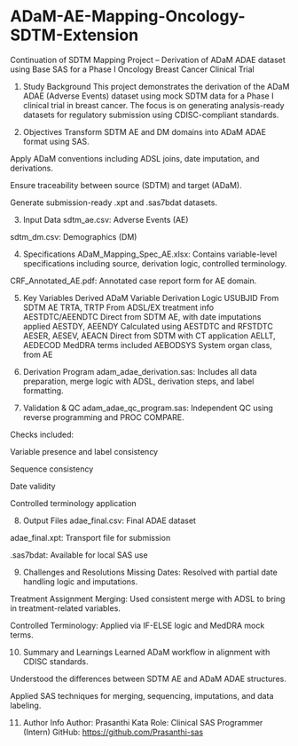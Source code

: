 # ADaM-AE-Mapping-Oncology-SDTM-Extension
Continuation of SDTM Mapping Project – Derivation of ADaM ADAE dataset using Base SAS for a Phase I Oncology Breast Cancer Clinical Trial

1. Study Background
This project demonstrates the derivation of the ADaM ADAE (Adverse Events) dataset using mock SDTM data for a Phase I clinical trial in breast cancer. The focus is on generating analysis-ready datasets for regulatory submission using CDISC-compliant standards.

2. Objectives
Transform SDTM AE and DM domains into ADaM ADAE format using SAS.

Apply ADaM conventions including ADSL joins, date imputation, and derivations.

Ensure traceability between source (SDTM) and target (ADaM).

Generate submission-ready .xpt and .sas7bdat datasets.

3. Input Data
sdtm_ae.csv: Adverse Events (AE)

sdtm_dm.csv: Demographics (DM)

4. Specifications
ADaM_Mapping_Spec_AE.xlsx: Contains variable-level specifications including source, derivation logic, controlled terminology.

CRF_Annotated_AE.pdf: Annotated case report form for AE domain.

5. Key Variables Derived
ADaM Variable	Derivation Logic
USUBJID	From SDTM AE
TRTA, TRTP	From ADSL/EX treatment info
AESTDTC/AEENDTC	Direct from SDTM AE, with date imputations applied
AESTDY, AEENDY	Calculated using AESTDTC and RFSTDTC
AESER, AESEV, AEACN	Direct from SDTM with CT application
AELLT, AEDECOD	MedDRA terms included
AEBODSYS	System organ class, from AE

6. Derivation Program
adam_adae_derivation.sas:
Includes all data preparation, merge logic with ADSL, derivation steps, and label formatting.

7. Validation & QC
adam_adae_qc_program.sas:
Independent QC using reverse programming and PROC COMPARE.

Checks included:

Variable presence and label consistency

Sequence consistency

Date validity

Controlled terminology application

8. Output Files
adae_final.csv: Final ADAE dataset

adae_final.xpt: Transport file for submission

.sas7bdat: Available for local SAS use

9. Challenges and Resolutions
Missing Dates: Resolved with partial date handling logic and imputations.

Treatment Assignment Merging: Used consistent merge with ADSL to bring in treatment-related variables.

Controlled Terminology: Applied via IF-ELSE logic and MedDRA mock terms.

10. Summary and Learnings
Learned ADaM workflow in alignment with CDISC standards.

Understood the differences between SDTM AE and ADaM ADAE structures.

Applied SAS techniques for merging, sequencing, imputations, and data labeling.

11. Author Info
Author: Prasanthi Kata
Role: Clinical SAS Programmer (Intern)
GitHub: https://github.com/Prasanthi-sas

